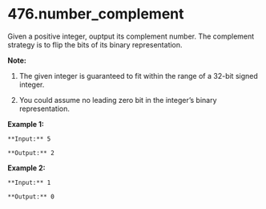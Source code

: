 # 476.number_complement

Given a positive integer, ouptput its complement number. The complement strategy is to flip the bits of its binary representation.

**Note:**

1. The given integer is guaranteed to fit within the range of a 32-bit signed integer.

2. You could assume no leading zero bit in the integer’s binary representation.

**Example 1:**
```
**Input:** 5

**Output:** 2
```
**Example 2:**
```
**Input:** 1

**Output:** 0
```
